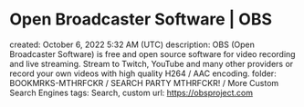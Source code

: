 # Open Broadcaster Software | OBS

created: October 6, 2022 5:32 AM (UTC)
description: OBS (Open Broadcaster Software) is free and open source software for video recording and live streaming. Stream to Twitch, YouTube and many other providers or record your own videos with high quality H264 / AAC encoding.
folder: BOOKMRKS-MTHRFCKR / SEARCH PARTY MTHRFCKR! / More Custom Search Engines
tags: Search, custom
url: https://obsproject.com